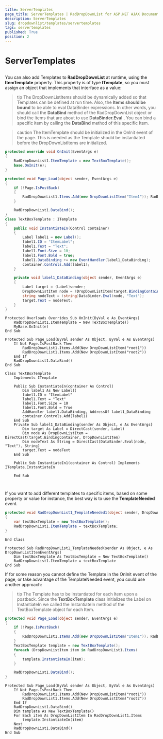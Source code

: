 ```yaml
---
title: ServerTemplates
page_title: ServerTemplates | RadDropDownList for ASP.NET AJAX Documentation
description: ServerTemplates
slug: dropdownlist/templates/servertemplates
tags: servertemplates
published: True
position: 2
---
```


# ServerTemplates



## 

You can also add Templates to **RadDropDownList** at runtime, using the **ItemTemplate** property. This property is of type **ITemplate**, so you must assign an object that implements that interface as a value:

>tip The DropDownListItems should be dynamically added so that Templates can be defined at run time.
>Also, the **Items should be bound** to be able to eval DataBinder expressions. In other words, you should call the **DataBind** method of the RadDropDownList object or bind the Items that are about to use **DataBinder.Eval** . You can bind a specific item by calling the **DataBind** method of this specific Item.
>


>caution The ItemTemplate should be initialized in the OnInit event of the page. This is needed as the Template should be instantiated before the DropDownListItems are initialized.
>




````C#
protected override void OnInit(EventArgs e)
{
	RadDropDownList1.ItemTemplate = new TextBoxTemplate();
	base.OnInit(e);
}

protected void Page_Load(object sender, EventArgs e)
{
	if (!Page.IsPostBack)
	{
		RadDropDownList1.Items.Add(new DropDownListItem("Item1")); RadDropDownList1.Items.Add(new DropDownListItem("Item2"));
	}

	RadDropDownList1.DataBind();
}
class TextBoxTemplate : ITemplate
{
	public void InstantiateIn(Control container)
	{
		Label label1 = new Label();
		label1.ID = "ItemLabel";
		label1.Text = "Text";
		label1.Font.Size = 10;
		label1.Font.Bold = true;
		label1.DataBinding += new EventHandler(label1_DataBinding);
		container.Controls.Add(label1);
	}

	private void label1_DataBinding(object sender, EventArgs e)
	{
		Label target = (Label)sender;
		DropDownListItem node = (DropDownListItem)target.BindingContainer;
		string nodeText = (string)DataBinder.Eval(node, "Text");
		target.Text = nodeText;
	}
}
````
````VB.NET
Protected Overloads Overrides Sub OnInit(ByVal e As EventArgs)
	RadDropDownList1.ItemTemplate = New TextBoxTemplate()
	MyBase.OnInit(e)
End Sub

Protected Sub Page_Load(ByVal sender As Object, ByVal e As EventArgs)
	If Not Page.IsPostBack Then
		RadDropDownList1.Items.Add(New DropDownListItem("root1"))
		RadDropDownList1.Items.Add(New DropDownListItem("root2"))
	End If
	RadDropDownList1.DataBind()
End Sub

Class TextBoxTemplate
	Implements ITemplate

	Public Sub InstantiateIn(container As Control)
		Dim label1 As New Label()
		label1.ID = "ItemLabel"
		label1.Text = "Text"
		label1.Font.Size = 10
		label1.Font.Bold = True
		AddHandler label1.DataBinding, AddressOf label1_DataBinding
		container.Controls.Add(label1)
	End Sub
	Private Sub label1_DataBinding(sender As Object, e As EventArgs)
		Dim target As Label = DirectCast(sender, Label)
		Dim node As DropDownListItem = DirectCast(target.BindingContainer, DropDownListItem)
		Dim nodeText As String = DirectCast(DataBinder.Eval(node, "Text"), String)
		target.Text = nodeText
	End Sub

	Public Sub InstantiateIn1(container As Control) Implements ITemplate.InstantiateIn

	End Sub
	
	
````


If you want to add different templates to specific items, based on some property or value for instance, the best way is to use the **TemplateNeeded** event.



````C#
protected void RadDropDownList1_TemplateNeeded1(object sender, DropDownListItemEventArgs e)
{
	var textBoxTemplate = new TextBoxTemplate();
	RadDropDownList1.ItemTemplate = textBoxTemplate;
}
````
````VB.NET
End Class

Protected Sub RadDropDownList1_TemplateNeeded(sender As Object, e As DropDownListItemEventArgs)
	Dim textBoxTemplate As TextBoxTemplate = New TextBoxTemplate()
	RadDropDownList1.ItemTemplate = textBoxTemplate
End Sub
````


If for some reason you cannot define the Template in the OnInit event of the page, or take advantage of the TemplateNeeded event, you could use another approach:

>tip The Template has to be instantiated for each Item upon a postback. Since the **TextBoxTemplate** class initializes the Label on InstantiateIn we called the InstantiateIn method of the TextBoxTemplate object for each Item.
>




````C#
protected void Page_Load(object sender, EventArgs e)
{
	if (!Page.IsPostBack)
	{
		RadDropDownList1.Items.Add(new DropDownListItem("Item1")); RadDropDownList1.Items.Add(new DropDownListItem("Item2"));
	}
	TextBoxTemplate template = new TextBoxTemplate();
	foreach (DropDownListItem item in RadDropDownList1.Items)
	{
		template.InstantiateIn(item);
	}

	RadDropDownList1.DataBind();
}
````
````VB.NET
Protected Sub Page_Load(ByVal sender As Object, ByVal e As EventArgs)
	If Not Page.IsPostBack Then
		RadDropDownList1.Items.Add(New DropDownListItem("root1"))
		RadDropDownList1.Items.Add(New DropDownListItem("root2"))
	End If
	RadDropDownList1.DataBind()
	Dim template As New TextBoxTemplate()
	For Each item As DropDownListItem In RadDropDownList1.Items
		template.InstantiateIn(item)
	Next
	RadDropDownList1.DataBind()
End Sub
````

